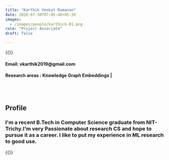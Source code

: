 ```yaml
---
title: "Karthik Venkat Ramanan"
date: 2020-07-30T07:05:48+05:30
images:
  - /images/people/karthick-01.png
role: "Project Associate" 
draft: false

---
```


{{<rawhtml>}} 
<div align="justify">
<h4>Email: vkarthik2019@gmail.com</h4>
<h4>Research areas : Knowledge Graph Embeddings |</h4><br>
</div>
<br>
<div>
	<h2>Profile</h2>
	<h3>
		I'm a recent B.Tech in Computer Science graduate from NIT-Trichy.I'm very Passionate about research CS and hope to pursue it as a career. I like to put my experience in ML research to good use.
	<br>
</div>

{{</rawhtml>}}
